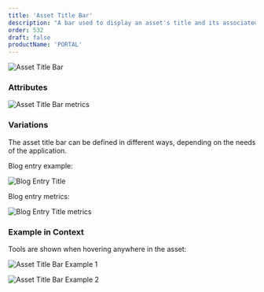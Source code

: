 ```yaml
---
title: 'Asset Title Bar'
description: "A bar used to display an asset's title and its associated actions when specific ADTs are displayed."
order: 532
draft: false
productName: 'PORTAL'
---
```


![Asset Title Bar](/images/lexicon/sites/AssetTitleBar.jpg)

### Attributes

![Asset Title Bar metrics](/images/lexicon/sites/AssetTitleBarMetrics.jpg)

### Variations

The asset title bar can be defined in different ways, depending on the needs of the application.

Blog entry example:

![Blog Entry Title](/images/lexicon/sites/BlogEntryTitle.jpg)

Blog entry metrics:

![Blog Entry Title metrics](/images/lexicon/sites/BlogEntryTitleMetrics.jpg)

### Example in Context

Tools are shown when hovering anywhere in the asset:

![Asset Title Bar Example 1](/images/lexicon/sites/AssetTitleBarExample1.jpg)

![Asset Title Bar Example 2](/images/lexicon/sites/AssetTitleBarExample2.jpg)
